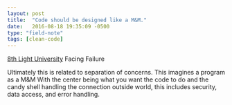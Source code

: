 ```yaml
---
layout: post
title:  "Code should be designed like a M&M."
date:   2016-08-18 19:35:09 -0500
type: "field-note"
tags: [clean-code]
---
```


[8th Light University][8th Light] Facing Failure

Ultimately this is related to separation of concerns. This imagines a program as a M&M With the center being what you want the code to do and the candy shell handling the connection outside world, this includes security, data access, and error handling.

[8th Light]: http://www.meetup.com/8th-light-university/events/232280756/ 
